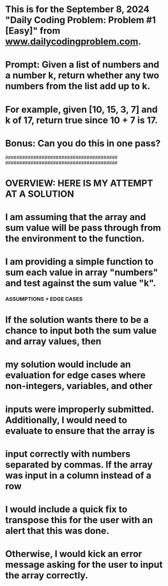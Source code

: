 # This is for the September 8, 2024 "Daily Coding Problem: Problem #1 [Easy]" from www.dailycodingproblem.com.
# Prompt: Given a list of numbers and a number k, return whether any two numbers from the list add up to k.
# For example, given [10, 15, 3, 7] and k of 17, return true since 10 + 7 is 17.
# Bonus: Can you do this in one pass?

########################################
########################################

# OVERVIEW: HERE IS MY ATTEMPT AT A SOLUTION

# I am assuming that the array and sum value will be pass through from the environment to the function.
# I am providing a simple function to sum each value in array "numbers" and test against the sum value "k".

### ASSUMPTIONS + EDGE CASES

# If the solution wants there to be a chance to input both the sum value and array values, then
# my solution would include an evaluation for edge cases where non-integers, variables, and other
# inputs were improperly submitted. Additionally, I would need to evaluate to ensure that the array is
# input correctly with numbers separated by commas. If the array was input in a column instead of a row
# I would include a quick fix to transpose this for the user with an alert that this was done.
# Otherwise, I would kick an error message asking for the user to input the array correctly.

